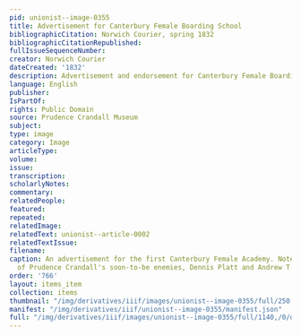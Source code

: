 ```yaml
---
pid: unionist--image-0355
title: Advertisement for Canterbury Female Boarding School
bibliographicCitation: Norwich Courier, spring 1832
bibliographicCitationRepublished: 
fullIssueSequenceNumber: 
creator: Norwich Courier
dateCreated: '1832'
description: Advertisement and endorsement for Canterbury Female Boarding School
language: English
publisher: 
IsPartOf: 
rights: Public Domain
source: Prudence Crandall Museum
subject: 
type: image
category: Image
articleType: 
volume: 
issue: 
transcription: 
scholarlyNotes: 
commentary: 
relatedPeople: 
featured: 
repeated: 
relatedImage: 
relatedText: unionist--article-0002
relatedTextIssue: 
filename: 
caption: An advertisement for the first Canterbury Female Academy. Note the warm endorsement
  of Prudence Crandall's soon-to-be enemies, Dennis Platt and Andrew T. Judson.
order: '766'
layout: items_item
collection: items
thumbnail: "/img/derivatives/iiif/images/unionist--image-0355/full/250,/0/default.jpg"
manifest: "/img/derivatives/iiif/unionist--image-0355/manifest.json"
full: "/img/derivatives/iiif/images/unionist--image-0355/full/1140,/0/default.jpg"
---
```


